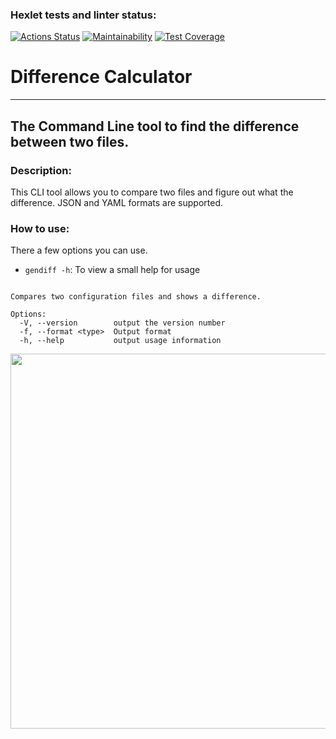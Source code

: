 ### Hexlet tests and linter status:
[![Actions Status](https://github.com/StepanenkoArtem/frontend-project-lvl2/workflows/hexlet-check/badge.svg)](https://github.com/StepanenkoArtem/frontend-project-lvl2/actions)
[![Maintainability](https://api.codeclimate.com/v1/badges/3e6490a6bc269acffd55/maintainability)](https://codeclimate.com/github/StepanenkoArtem/frontend-project-lvl2/maintainability)
[![Test Coverage](https://api.codeclimate.com/v1/badges/3e6490a6bc269acffd55/test_coverage)](https://codeclimate.com/github/StepanenkoArtem/frontend-project-lvl2/test_coverage)

# Difference Calculator

---
## The Command Line tool to find the difference between two files.

### Description:
This CLI tool allows you to compare two files and figure out what the difference.
JSON and YAML formats are supported.

### How to use:
There a few options you can use.

* ```gendiff -h```: To view a small help for usage
```Usage: gendiff [options] <filepath1> <filepath2>

Compares two configuration files and shows a difference.

Options:
  -V, --version        output the version number
  -f, --format <type>  Output format
  -h, --help           output usage information
```
<a href="https://asciinema.org/a/5nzGp8B1TrYgfZGEerkft7Ze6" target="_blank"><img src="https://asciinema.org/a/5nzGp8B1TrYgfZGEerkft7Ze6.svg" width=600/></a>
